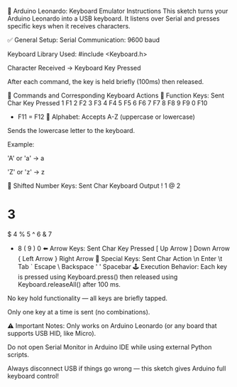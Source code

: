 📘 Arduino Leonardo: Keyboard Emulator Instructions
This sketch turns your Arduino Leonardo into a USB keyboard. It listens over Serial and presses specific keys when it receives characters.

✅ General Setup:
Serial Communication: 9600 baud

Keyboard Library Used: #include <Keyboard.h>

Character Received → Keyboard Key Pressed

After each command, the key is held briefly (100ms) then released.

🔡 Commands and Corresponding Keyboard Actions
🔢 Function Keys:
Sent Char	Key Pressed
1	F1
2	F2
3	F3
4	F4
5	F5
6	F6
7	F7
8	F8
9	F9
0	F10
-	F11
=	F12
🔡 Alphabet:
Accepts A-Z (uppercase or lowercase)

Sends the lowercase letter to the keyboard.

Example:

'A' or 'a' → a

'Z' or 'z' → z

🔢 Shifted Number Keys:
Sent Char	Keyboard Output
!	1
@	2
#	3
$	4
%	5
^	6
&	7
*	8
(	9
)	0
⬅️ Arrow Keys:
Sent Char	Key Pressed
[	Up Arrow
]	Down Arrow
{	Left Arrow
}	Right Arrow
🔁 Special Keys:
Sent Char	Action
\n	Enter
\t	Tab
`	Escape
\\	Backspace
' '	Spacebar
🕹️ Execution Behavior:
Each key is pressed using Keyboard.press() then released using Keyboard.releaseAll() after 100 ms.

No key hold functionality — all keys are briefly tapped.

Only one key at a time is sent (no combinations).

⚠️ Important Notes:
Only works on Arduino Leonardo (or any board that supports USB HID, like Micro).

Do not open Serial Monitor in Arduino IDE while using external Python scripts.

Always disconnect USB if things go wrong — this sketch gives Arduino full keyboard control!

